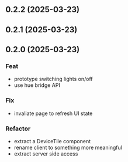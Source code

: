 ## 0.2.2 (2025-03-23)

## 0.2.1 (2025-03-23)

## 0.2.0 (2025-03-23)

### Feat

- prototype switching lights on/off
- use hue bridge API

### Fix

- invaliate page to refresh UI state

### Refactor

- extract a DeviceTile component
- rename client to something more meaningful
- extract server side access
